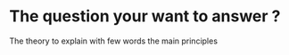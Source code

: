<!-- .slide: id="the-unique-id-for-the-question" -->
# The question your want to answer ?

<!--s-->
The theory to explain with few words the main principles
<!--s-->


